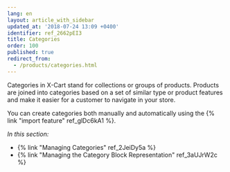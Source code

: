 ```yaml
---
lang: en
layout: article_with_sidebar
updated_at: '2018-07-24 13:09 +0400'
identifier: ref_2662pEI3
title: Categories
order: 100
published: true
redirect_from:
  - /products/categories.html
---
```

Categories in X-Cart stand for collections or groups of products. Products are joined into categories based on a set of similar type or product features and make it easier for a customer to navigate in your store. 

You can create categories both manually and automatically using the {% link "import feature" ref_glDc6kA1 %}.

_In this section:_

*  {% link "Managing Categories" ref_2JeiDy5a %}
*  {% link "Managing the Category Block Representation" ref_3aUJrW2c %}
